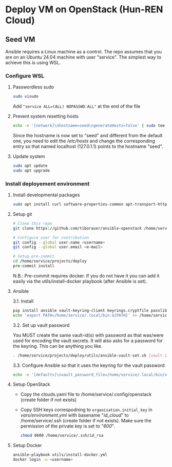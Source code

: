 # Deploy VM on OpenStack (Hun-REN Cloud)

## Seed VM

Ansible requires a Linux machine as a control. The repo assumes that you are on
an Ubuntu 24.04 machine with user "service". The simplest way to achieve this
is using WSL.

### Configure WSL

1. Passwordless sudo

    ```bash
    sudo visudo
    ```

    Add `"service ALL=(ALL) NOPASSWD:ALL"` at the end of the file

2. Prevent system resetting hosts

    ```bash
    echo -e '[network]\nhostname=seed\ngenerateHosts=false' | sudo tee -a /etc/wsl.conf
    ```

    Since the hostname is now set to "seed" and different from the default one,
    you need to edit the _/etc/hosts_ and change the corresponding entry so
    that named localhost (127.0.1.1) points to the hostname "seed".

3. Update system

    ```bash
    sudo apt update
    sudo apt upgrade
    ```

### Install deployement environment

1. Install developmental packages

    ```bash
    sudo apt install curl software-properties-common apt-transport-https python3-pip git pre-commit ca-certificates gnupg
    ```

2. Setup git

    ```bash
    # Clone this repo
    git clone https://github.com/tiborauer/ansible-openstack /home/service/projects/deploy

    # Configure user for contribution
    git config --global user.name <username>
    git config --global user.email <e-mail>

    # Setup pre-commit
    cd /home/service/projects/deploy
    pre-commit install
    ```

    N.B.: Pre-commit requires docker. If you do not have it you can add it
    easily via the utils/install-docker playbook (after Ansible is set).

3. Ansible

    3.1. Install

    ```bash
    pip install ansible vault-keyring-client keyrings.cryptfile passlib --user --break-system-package
    echo 'export PATH=/home/service/.local/bin:${PATH}' >> /home/service/.bashrc
    ```

    3.2. Set up vault password

    You MUST create the same vault-id(s) with password as that was/were
    used for encoding the vault secrets. It will also asks for a password
    for the keyring. This can be anything you like.

    ```bash
    . /home/service/projects/deploy/utils/ansible-vault-set.sh [vault-id]
    ```

    3.3. Configure Ansible so that it uses the keyring for the vault password

    ```bash
    echo -e '[defaults]\nvault_password_file=/home/service/.local/bin/vault-keyring-client' > /home/service/.ansible.cfg
    ```

4. Setup OpenStack

    - Copy the clouds.yaml file to /home/service/.config/openstack (create folder
      if not exists)
    - Copy SSH keys correspodning to `organisation.initial_key` in _vars/environment.yml_
      with basename "_id\_cloud_" to /home/service/.ssh (create folder if not
      exists). Make sure the permission of the private key is set to "_600_".

      ```bash
      chmod 0600 /home/service/.ssh/id_rsa
      ```

5. Setup Docker

    ```bash
    ansible-playbook utils/install-docker.yml
    docker login -u <username>
    ```
